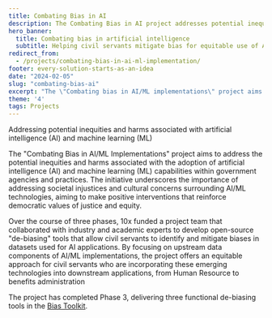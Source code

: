 ```yaml
---
title: Combating Bias in AI 
description: The Combating Bias in AI project addresses potential inequities and harms associated with the federal government's adoption of AI and ML capabilities.
hero_banner:
  title: Combating bias in artificial intelligence
  subtitle: Helping civil servants mitigate bias for equitable use of AI
redirect_from: 
  - /projects/combating-bias-in-ai-ml-implementation/
footer: every-solution-starts-as-an-idea
date: "2024-02-05"
slug: "combating-bias-ai"
excerpt: "The \"Combating bias in AI/ML implementations\" project aims to address the potential inequities and harms associated with the adoption of artificial intelligence (AI) and machine learning (ML) capabilities within government agencies and practices."
theme: '4'
tags: Projects
---
```


<p class="usa-intro">  
    Addressing potential inequities and harms associated with artificial intelligence (AI) and machine learning (ML)
</p>

The "Combating Bias in AI/ML Implementations" project aims to address the potential inequities and harms associated with the adoption of artificial intelligence (AI) and machine learning (ML) capabilities within government agencies and practices. The initiative underscores the importance of addressing societal injustices and cultural concerns surrounding AI/ML technologies, aiming to make positive interventions that reinforce democratic values of justice and equity.

Over the course of three phases, 10x funded a  project team that collaborated with industry and academic experts to develop open-source "de-biasing" tools that allow civil servants to identify and mitigate biases in datasets used for AI applications. By focusing on upstream data components of AI/ML implementations, the project offers an equitable approach for civil servants who are incorporating these emerging technologies into downstream applications, from Human Resource to benefits administration

The project has completed Phase 3, delivering three functional de-biasing tools in the <a class="usa-link--external" rel="noreferrer" href="https://www.xd.gov/projects/bias-toolkit/">Bias Toolkit</a>. 